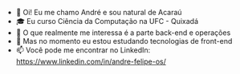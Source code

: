 - 👋 Oi! Eu me chamo André e sou natural de Acaraú
- 🎓 Eu curso Ciência da Computação na UFC - Quixadá
- 👀 O que realmente me interessa é a parte back-end e operações
- 🌱 Mas no momento eu estou estudando tecnologias de front-end
- 📫 Você pode me encontrar no LinkedIn: https://www.linkedin.com/in/andre-felipe-os/

<!---
andre-felipe-os/andre-felipe-os is a ✨ special ✨ repository because its `README.md` (this file) appears on your GitHub profile.
You can click the Preview link to take a look at your changes.
--->

